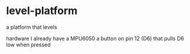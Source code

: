 # level-platform
a platform that levels

hardware
I already have a MPU6050
a button on pin 12 (D6) that pulls D6 low when pressed
